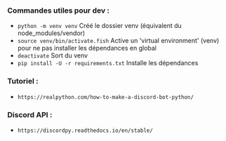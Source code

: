 ### Commandes utiles pour dev :
- `python -m venv venv` Créé le dossier venv (équivalent du node_modules/vendor)
- `source venv/bin/activate.fish` Active un 'virtual environment' (venv) pour ne pas installer les dépendances en global
- `deactivate` Sort du venv
- `pip install -U -r requirements.txt` Installe les dépendances

### Tutoriel :
- `https://realpython.com/how-to-make-a-discord-bot-python/`

### Discord API :
- `https://discordpy.readthedocs.io/en/stable/`


